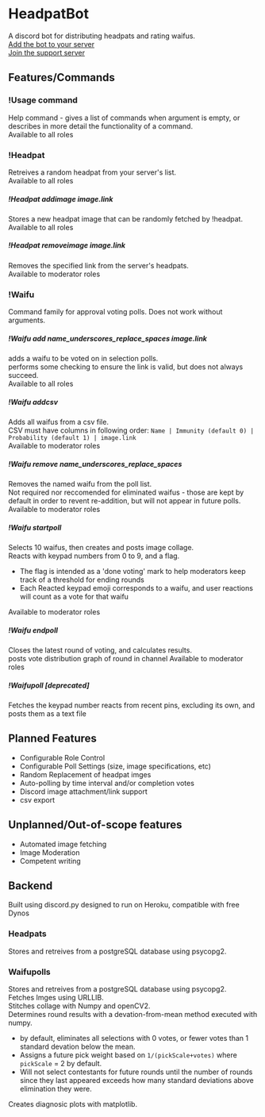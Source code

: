 # HeadpatBot

A discord bot for distributing headpats and rating waifus.  
[Add the bot to your server](https://discord.com/api/oauth2/authorize?client_id=807859649621524490&permissions=117824&scope=bot)  
[Join the support server](https://discord.gg/yhQzBYqFZb)

## Features/Commands
### !Usage command
Help command - gives a list of commands when <command> argument is empty, or describes in more detail the functionality of a command.  
Available to all roles
### !Headpat
Retreives a random headpat from your server's list.  
Available to all roles
##### !Headpat addimage image.link
Stores a new headpat image that can be randomly fetched by !headpat.  
Available to all roles
##### !Headpat removeimage image.link
Removes the specified link from the server's headpats.  
Available to moderator roles
### !Waifu 
Command family for approval voting polls. Does not work without arguments.
##### !Waifu add name_underscores_replace_spaces image.link
adds a waifu to be voted on in selection polls.  
performs some checking to ensure the link is valid, but does not always succeed.  
Available to all roles
##### !Waifu addcsv
Adds all waifus from a csv file.  
CSV must have columns in following order: `Name | Immunity (default 0) | Probability (default 1) | image.link`  
Available to moderator roles
##### !Waifu remove name_underscores_replace_spaces
Removes the named waifu from the poll list.  
Not required nor reccomended for eliminated waifus - those are kept by default in order to revent re-addition, but will not appear in future polls.  
Available to moderator roles
##### !Waifu startpoll
Selects 10 waifus, then creates and posts image collage.  
Reacts with keypad numbers from 0 to 9, and a flag.  
* The flag is intended as a 'done voting' mark to help moderators keep track of a threshold for ending rounds
* Each Reacted keypad emoji corresponds to a waifu, and user reactions will count as a vote for that waifu

Available to moderator roles
##### !Waifu endpoll
Closes the latest round of voting, and calculates results.  
posts vote distribution graph of round in channel
Available to moderator roles
##### !Waifupoll <round> [deprecated]
Fetches the keypad number reacts from recent pins, excluding its own, and posts them as a text file

## Planned Features
* Configurable Role Control
* Configurable Poll Settings (size, image specifications, etc)
* Random Replacement of headpat imges
* Auto-polling by time interval and/or completion votes
* Discord image attachment/link support
* csv export

## Unplanned/Out-of-scope features
* Automated image fetching
* Image Moderation
* Competent writing

## Backend
Built using discord.py
designed to run on Heroku, compatible with free Dynos
### Headpats
Stores and retreives from a postgreSQL database using psycopg2.
### Waifupolls
Stores and retreives from a postgreSQL database using psycopg2.  
Fetches Imges using URLLIB.  
Stitches collage with Numpy and openCV2.  
Determines round results with a devation-from-mean method executed with numpy.
* by default, eliminates all selections with 0 votes, or fewer votes than 1 standard devation below the mean.  
* Assigns a future pick weight based on ```1/(pickScale+votes)``` where `pickScale` = 2 by default.  
* Will not select contestants for future rounds until the number of rounds since they last appeared exceeds how many standard deviations above elimination they were.

Creates diagnosic plots with matplotlib.  
